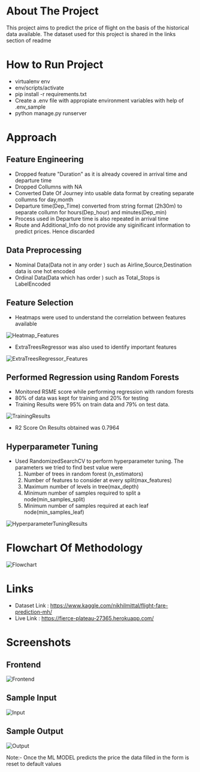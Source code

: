 # About The Project 
This project aims to predict the price of flight on the basis of the historical data available.
The dataset used for this project is shared in the links section of readme 

# How to Run Project 
- virtualenv env 
- env/scripts/activate
- pip install -r requirements.txt
- Create a .env file with appropiate environment variables with help of .env_sample
- python manage.py runserver 

# Approach 
## Feature Engineering 
- Dropped feature "Duration" as it is already covered in arrival time and departure time
- Dropped Collumns with NA 
- Converted Date Of Journey into usable data format by creating separate collumns for day,month
- Departure time(Dep_Time) converted from string format (2h30m) to separate collumn for hours(Dep_hour) and minutes(Dep_min)
- Process used in Departure time is also repeated in arrival time 
- Route and Additional_Info do not provide any siginificant information to predict prices. Hence discarded 

## Data Preprocessing 
- Nominal Data(Data not in any order ) such as Airline,Source,Destination data is one hot encoded 
- Ordinal Data(Data which has order ) such as Total_Stops is LabelEncoded 

## Feature Selection 
- Heatmaps were used to understand the correlation between features available

![Heatmap_Features](Screenshots/Heatmap_Features.png)

- ExtraTreesRegressor was also used to identify important features 

![ExtraTreesRegressor_Features](Screenshots/ExtraTreesRegressor_Features.png)

## Performed Regression using Random Forests 
- Monitored RSME score while performing regression with random forests 
- 80% of data was kept for training and 20% for testing
- Training Results were 95% on train data and 79% on test data.

![TrainingResults](Screenshots/TrainingResults.png)

- R2 Score On Results obtained was 0.7964

## Hyperparameter Tuning 
- Used RandomizedSearchCV to perform hyperparameter tuning. The parameters we tried to find best value were 
    1. Number of trees in random forest (n_estimators)
    2. Number of features to consider at every split(max_features)
    3. Maximum number of levels in tree(max_depth)
    4. Minimum number of samples required to split a node(min_samples_split)
    5. Minimum number of samples required at each leaf node(min_samples_leaf)

![HyperparameterTuningResults](Screenshots/HyperparameterTuningResults.png)

# Flowchart Of Methodology 
![Flowchart](Screenshots/Flowchart.png)

# Links 
- Dataset Link : https://www.kaggle.com/nikhilmittal/flight-fare-prediction-mh/
- Live Link : https://fierce-plateau-27365.herokuapp.com/

# Screenshots 
## Frontend 
![Frontend](Screenshots/NewPage.png)
## Sample Input 
![Input](Screenshots/Input.png)
## Sample Output 
![Output](Screenshots/Output.png)

Note:- Once the ML MODEL predicts the price the data filled in the form is reset to default values 